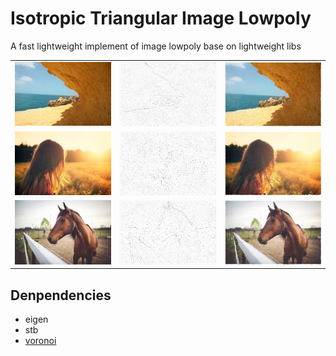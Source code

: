 # Isotropic Triangular Image Lowpoly

A fast lightweight implement of image lowpoly base on lightweight libs 

|                           |                                                         |      |
| ------------------------------------------------ | ------------------------------------------------------- | ---- |
| <img width="512" alt="1" src="./data/1.jpeg">  | <img width="512" alt="leaves" src="./imgs/1lowpoly_point.svg">  | <img width="512" alt="leaves" src="./imgs/1lowpoly_tri.svg">      |
| <img width="512" alt="2" src="./data/2.jpeg">  | <img width="512" alt="rose" src="./imgs/2lowpoly_point.svg">      | <img width="512" alt="leaves" src="./imgs/2lowpoly_tri.svg"> |
| <img width="512" alt="3" src="./data/3.jpeg">  | <img width="512" alt="rose" src="./imgs/3lowpoly_point.svg">     | <img width="512" alt="leaves" src="./imgs/3lowpoly_tri.svg">      |

## Denpendencies
- eigen
- stb
- [voronoi](https://github.com/JCash/voronoi)